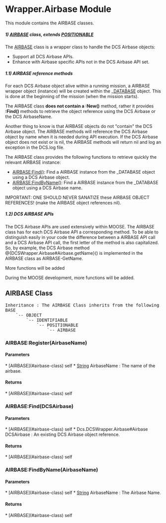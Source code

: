 # Wrapper.Airbase Module
This module contains the AIRBASE classes.



##### 1) [AIRBASE](#airbase-class) class, extends [POSITIONABLE](#positionable-class)

The [AIRBASE](#airbase-module) class is a wrapper class to handle the DCS Airbase objects:

* Support all DCS Airbase APIs.
* Enhance with Airbase specific APIs not in the DCS Airbase API set.


##### 1.1) AIRBASE reference methods

For each DCS Airbase object alive within a running mission, a AIRBASE wrapper object (instance) will be created within the _[DATABASE](#database-module) object.
This is done at the beginning of the mission (when the mission starts).

The AIRBASE class **does not contain a :New()** method, rather it provides **:Find()** methods to retrieve the object reference
using the DCS Airbase or the DCS AirbaseName.

Another thing to know is that AIRBASE objects do not "contain" the DCS Airbase object.
The AIRBASE methods will reference the DCS Airbase object by name when it is needed during API execution.
If the DCS Airbase object does not exist or is nil, the AIRBASE methods will return nil and log an exception in the DCS.log file.

The AIRBASE class provides the following functions to retrieve quickly the relevant AIRBASE instance:

* [AIRBASE:Find()](#airbase-find-dcsairbase): Find a AIRBASE instance from the _DATABASE object using a DCS Airbase object.
* [AIRBASE:FindByName()](#airbase-findbyname-airbasename): Find a AIRBASE instance from the _DATABASE object using a DCS Airbase name.

IMPORTANT: ONE SHOULD NEVER SANATIZE these AIRBASE OBJECT REFERENCES! (make the AIRBASE object references nil).

##### 1.2) DCS AIRBASE APIs

The DCS Airbase APIs are used extensively within MOOSE. The AIRBASE class has for each DCS Airbase API a corresponding method.
To be able to distinguish easily in your code the difference between a AIRBASE API call and a DCS Airbase API call,
the first letter of the method is also capitalized. So, by example, the DCS Airbase method @{DCSWrapper.Airbase#Airbase.getName}()
is implemented in the AIRBASE class as AIRBASE-GetName.

More functions will be added

During the MOOSE development, more functions will be added.

## AIRBASE Class
<pre>
Inheritance : The AIRBASE Class inherits from the following parents :
BASE
	`-- OBJECT
		`-- IDENTIFIABLE
			`-- POSITIONABLE
				`-- AIRBASE
</pre>


### AIRBASE:Register(AirbaseName)

<h4> Parameters </h4>
* [AIRBASE](#airbase-class)
self
* <u>String</u> AirbaseName : The name of the airbase.

<h4> Returns </h4>
* [AIRBASE](#airbase-class) self


### AIRBASE:Find(DCSAirbase)

<h4> Parameters </h4>
* [AIRBASE](#airbase-class)
self
* Dcs.DCSWrapper.Airbase#Airbase DCSAirbase : An existing DCS Airbase object reference.

<h4> Returns </h4>
* [AIRBASE](#airbase-class) self


### AIRBASE:FindByName(AirbaseName)

<h4> Parameters </h4>
* [AIRBASE](#airbase-class)
self
* <u>String</u> AirbaseName : The Airbase Name.

<h4> Returns </h4>
* [AIRBASE](#airbase-class) self


